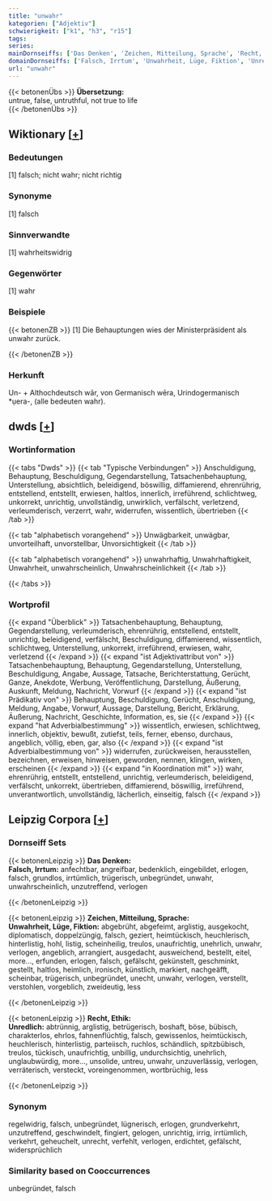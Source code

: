 ```yaml
---
title: "unwahr"
kategorien: ["Adjektiv"]
schwierigkeit: ["k1", "h3", "r15"]
tags:
series:
mainDornseiffs: ['Das Denken', 'Zeichen, Mitteilung, Sprache', 'Recht, Ethik']
domainDornseiffs: ['Falsch, Irrtum', 'Unwahrheit, Lüge, Fiktion', 'Unredlich']
url: "unwahr"
---
```


{{< betonenÜbs >}}
**Übersetzung:**  
untrue, false, untruthful, not true  to life  
{{< /betonenÜbs >}}

## Wiktionary [[+](https://de.wiktionary.org/wiki/unwahr)]

### Bedeutungen
[1] falsch; nicht wahr; nicht richtig  

### Synonyme
[1] falsch  

### Sinnverwandte
[1] wahrheitswidrig  

### Gegenwörter
[1] wahr  

### Beispiele
{{< betonenZB >}}
[1] Die Behauptungen wies der Ministerpräsident als unwahr zurück.  

{{< /betonenZB >}}
### Herkunft
Un- + Althochdeutsch wār, von Germanisch wēra, Urindogermanisch *ụera-, (alle  bedeuten wahr).  



## dwds [[+](https://www.dwds.de/wb/unwahr)]

### Wortinformation
{{< tabs "Dwds" >}}
{{< tab "Typische Verbindungen" >}}
Anschuldigung, Behauptung, Beschuldigung, Gegendarstellung, Tatsachenbehauptung, Unterstellung, absichtlich, beleidigend, böswillig, diffamierend, ehrenrührig, entstellend, entstellt, erwiesen, haltlos, innerlich, irreführend, schlichtweg, unkorrekt, unrichtig, unvollständig, unwirklich, verfälscht, verletzend, verleumderisch, verzerrt, wahr, widerrufen, wissentlich, übertrieben
{{< /tab >}}

{{< tab "alphabetisch vorangehend" >}}
Unwägbarkeit, unwägbar, unvorteilhaft, unvorstellbar, Unvorsichtigkeit
{{< /tab >}}

{{< tab "alphabetisch vorangehend" >}}
unwahrhaftig, Unwahrhaftigkeit, Unwahrheit, unwahrscheinlich, Unwahrscheinlichkeit
{{< /tab >}}

{{< /tabs >}}

### Wortprofil
{{< expand "Überblick" >}} Tatsachenbehauptung, Behauptung, Gegendarstellung, verleumderisch, ehrenrührig, entstellend, entstellt, unrichtig, beleidigend, verfälscht, Beschuldigung, diffamierend, wissentlich, schlichtweg, Unterstellung, unkorrekt, irreführend, erwiesen, wahr, verletzend {{< /expand >}}
{{< expand "ist Adjektivattribut von" >}} Tatsachenbehauptung, Behauptung, Gegendarstellung, Unterstellung, Beschuldigung, Angabe, Aussage, Tatsache, Berichterstattung, Gerücht, Ganze, Anekdote, Werbung, Veröffentlichung, Darstellung, Äußerung, Auskunft, Meldung, Nachricht, Vorwurf {{< /expand >}}
{{< expand "ist Prädikativ von" >}} Behauptung, Beschuldigung, Gerücht, Anschuldigung, Meldung, Angabe, Vorwurf, Aussage, Darstellung, Bericht, Erklärung, Äußerung, Nachricht, Geschichte, Information, es, sie {{< /expand >}}
{{< expand "hat Adverbialbestimmung" >}} wissentlich, erwiesen, schlichtweg, innerlich, objektiv, bewußt, zutiefst, teils, ferner, ebenso, durchaus, angeblich, völlig, eben, gar, also {{< /expand >}}
{{< expand "ist Adverbialbestimmung von" >}} widerrufen, zurückweisen, herausstellen, bezeichnen, erweisen, hinweisen, geworden, nennen, klingen, wirken, erscheinen {{< /expand >}}
{{< expand "in Koordination mit" >}} wahr, ehrenrührig, entstellt, entstellend, unrichtig, verleumderisch, beleidigend, verfälscht, unkorrekt, übertrieben, diffamierend, böswillig, irreführend, unverantwortlich, unvollständig, lächerlich, einseitig, falsch {{< /expand >}}

## Leipzig Corpora [[+](https://corpora.uni-leipzig.de/en/res?word=unwahr&corpusId=deu_newscrawl-public_2018)]

### Dornseiff Sets
{{< betonenLeipzig >}}
**Das Denken:**  
**Falsch, Irrtum:** anfechtbar, angreifbar, bedenklich, eingebildet, erlogen, falsch, grundlos, irrtümlich, trügerisch, unbegründet, unwahr, unwahrscheinlich, unzutreffend, verlogen  

{{< /betonenLeipzig >}}


{{< betonenLeipzig >}}
**Zeichen, Mitteilung, Sprache:**  
**Unwahrheit, Lüge, Fiktion:** abgebrüht, abgefeimt, arglistig, ausgekocht, diplomatisch, doppelzüngig, falsch, geziert, heimtückisch, heuchlerisch, hinterlistig, hohl, listig, scheinheilig, treulos, unaufrichtig, unehrlich, unwahr, verlogen, angeblich, arrangiert, ausgedacht, ausweichend, bestellt, eitel, more..., erfunden, erlogen, falsch, gefälscht, gekünstelt, geschminkt, gestellt, haltlos, heimlich, ironisch, künstlich, markiert, nachgeäfft, scheinbar, trügerisch, unbegründet, unecht, unwahr, verlogen, verstellt, verstohlen, vorgeblich, zweideutig, less  

{{< /betonenLeipzig >}}


{{< betonenLeipzig >}}
**Recht, Ethik:**  
**Unredlich:** abtrünnig, arglistig, betrügerisch, boshaft, böse, bübisch, charakterlos, ehrlos, fahnenflüchtig, falsch, gewissenlos, heimtückisch, heuchlerisch, hinterlistig, parteiisch, ruchlos, schändlich, spitzbübisch, treulos, tückisch, unaufrichtig, unbillig, undurchsichtig, unehrlich, unglaubwürdig, more..., unsolide, untreu, unwahr, unzuverlässig, verlogen, verräterisch, versteckt, voreingenommen, wortbrüchig, less  

{{< /betonenLeipzig >}}

### Synonym
regelwidrig, falsch, unbegründet, lügnerisch, erlogen, grundverkehrt, unzutreffend, geschwindelt, fingiert, gelogen, unrichtig, irrig, irrtümlich, verkehrt, geheuchelt, unrecht, verfehlt, verlogen, erdichtet, gefälscht, widersprüchlich


### Similarity based on Cooccurrences
unbegründet, falsch

